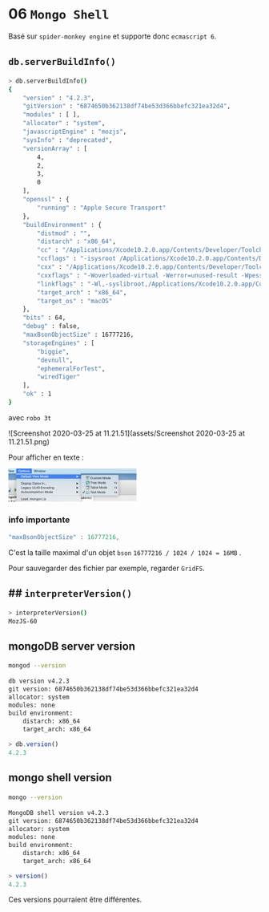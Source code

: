 # 06 `Mongo Shell`

Basé sur `spider-monkey engine` et supporte donc `ecmascript 6`.

## `db.serverBuildInfo()`

```bash
> db.serverBuildInfo()
{
	"version" : "4.2.3",
	"gitVersion" : "6874650b362138df74be53d366bbefc321ea32d4",
	"modules" : [ ],
	"allocator" : "system",
	"javascriptEngine" : "mozjs",
	"sysInfo" : "deprecated",
	"versionArray" : [
		4,
		2,
		3,
		0
	],
	"openssl" : {
		"running" : "Apple Secure Transport"
	},
	"buildEnvironment" : {
		"distmod" : "",
		"distarch" : "x86_64",
		"cc" : "/Applications/Xcode10.2.0.app/Contents/Developer/Toolchains/XcodeDefault.xctoolchain/usr/bin/clang: Apple LLVM version 10.0.1 (clang-1001.0.46.3)",
		"ccflags" : "-isysroot /Applications/Xcode10.2.0.app/Contents/Developer/Platforms/MacOSX.platform/Developer/SDKs/MacOSX10.14.sdk -mmacosx-version-min=10.12 -target darwin16.0.0 -arch x86_64 -fno-omit-frame-pointer -fno-strict-aliasing -ggdb -pthread -Wall -Wsign-compare -Wno-unknown-pragmas -Winvalid-pch -Werror -O2 -Wno-unused-local-typedefs -Wno-unused-function -Wno-unused-private-field -Wno-deprecated-declarations -Wno-tautological-constant-out-of-range-compare -Wno-tautological-constant-compare -Wno-tautological-unsigned-zero-compare -Wno-tautological-unsigned-enum-zero-compare -Wno-unused-const-variable -Wno-missing-braces -Wno-inconsistent-missing-override -Wno-potentially-evaluated-expression -Wno-unused-lambda-capture -Wno-exceptions -Wunguarded-availability -fstack-protector-strong -fno-builtin-memcmp",
		"cxx" : "/Applications/Xcode10.2.0.app/Contents/Developer/Toolchains/XcodeDefault.xctoolchain/usr/bin/clang++: Apple LLVM version 10.0.1 (clang-1001.0.46.3)",
		"cxxflags" : "-Woverloaded-virtual -Werror=unused-result -Wpessimizing-move -Wredundant-move -Wno-undefined-var-template -Wno-instantiation-after-specialization -fsized-deallocation -stdlib=libc++ -std=c++17",
		"linkflags" : "-Wl,-syslibroot,/Applications/Xcode10.2.0.app/Contents/Developer/Platforms/MacOSX.platform/Developer/SDKs/MacOSX10.14.sdk -mmacosx-version-min=10.12 -target darwin16.0.0 -arch x86_64 -Wl,-bind_at_load -Wl,-fatal_warnings -fstack-protector-strong -stdlib=libc++",
		"target_arch" : "x86_64",
		"target_os" : "macOS"
	},
	"bits" : 64,
	"debug" : false,
	"maxBsonObjectSize" : 16777216,
	"storageEngines" : [
		"biggie",
		"devnull",
		"ephemeralForTest",
		"wiredTiger"
	],
	"ok" : 1
}
```

avec `robo 3t`

![Screenshot 2020-03-25 at 11.21.51](assets/Screenshot 2020-03-25 at 11.21.51.png)

Pour afficher en texte :

<img src="assets/Screenshot 2020-03-25 at 11.23.01.png" alt="Screenshot 2020-03-25 at 11.23.01" style="zoom:25%;" />

### info importante

```js
"maxBsonObjectSize" : 16777216,
```

C'est la taille maximal d'un objet `bson` `16777216 / 1024 / 1024 = 16MB` .

Pour sauvegarder des fichier par exemple, regarder `GridFS`.

## ## `interpreterVersion()`

```bash
> interpreterVersion()
MozJS-60
```

## mongoDB server version

```bash
mongod --version
```
```
db version v4.2.3
git version: 6874650b362138df74be53d366bbefc321ea32d4
allocator: system
modules: none
build environment:
    distarch: x86_64
    target_arch: x86_64
```
```js
> db.version()
4.2.3
```

## mongo shell version

```bash
mongo --version
```
```
MongoDB shell version v4.2.3
git version: 6874650b362138df74be53d366bbefc321ea32d4
allocator: system
modules: none
build environment:
    distarch: x86_64
    target_arch: x86_64
```

```js
> version()
4.2.3
```

Ces versions pourraient être différentes.